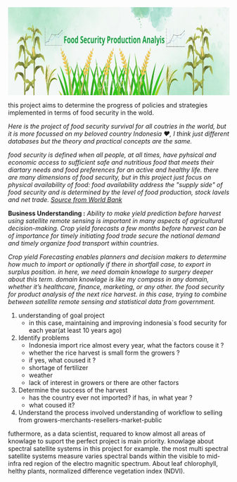 <img align="center" alt="coding" src="https://github.com/MujibSukriLuman/food-security-production-analysis/blob/main/food%20security.jpg" width="1200" height="200" style="max-width: 100%;">

this project aims to determine the progress of policies and strategies implemented in terms of food security in the wold.

*Here is the project of food security survival for all coutries in the world, but it is more focussed on my beloved country Indonesia ♥️, I think just different databases but the theory and practical concepts are the same.*

*food security is defined when all people, at all times, have pyhsical and economic access to sufficient safe and nutritious food that meets their diartary needs and food preferences for an active and healthy life. there are many dimensions of food security, but in this project just focus on physical availability of food: food availability address the "supply side" of food security and is determined by the level of food production, stock lavels and net trade. [Source from World Bank](https://www.worldbank.org/en/topic/agriculture/brief/food-security-update/what-is-food-security)*


**Business Understanding :**
*Ability to make yield prediction before harvest using satellite remote sensing is important in many aspects of agricultural decision-making. Crop yield forecasts a few months before harvest can be of importance for timely initiating food trade secure the national demand and timely organize food transport within countries.*

*Crop yield Forecasting enables planners and decision makers to determine how much to import or optionally if there in shortfall case, to export in surplus position. in here, we need domain knowlage to surgery deeper about this term. domain knowlage is like my compass in any domain, whether it’s healthcare, finance, marketing, or any other.
the food security for product analysis of the next rice harvest. in this case, trying to combine between satellite remote sensing and statistical data from government.*
  
1. understanding of goal project
   - in this case, maintaining and improving indonesia`s food security for each year(at least 10 years ago)
2. Identify problems
   - Indonesia import rice almost every year, what the factors couse it ?
   - whether the rice harvest is small form the growers ?
   - if yes, what coused it ?
   - shortage of fertilizer
   - weather
   - lack of interest in growers or there are other factors
3. Determine the success of the harvest
   - has the country ever not imported? if has, in what year ?
   - what coused it?
4. Understand the process involved understanding of workflow to selling
   from growers-merchants-resellers-market-public

futhermore, as a data scientist, requared to know almost all areas of knowlage to suport the perfect project is main priority. knowlage about spectral satellite systems in this project for example. the most multi spectral satellite systems measure varies spectral bands within the visible to mid-infra red region of the electro magnitic spectrum. About leaf chlorophyll, helthy plants, normalized difference vegetation index (NDVI).









